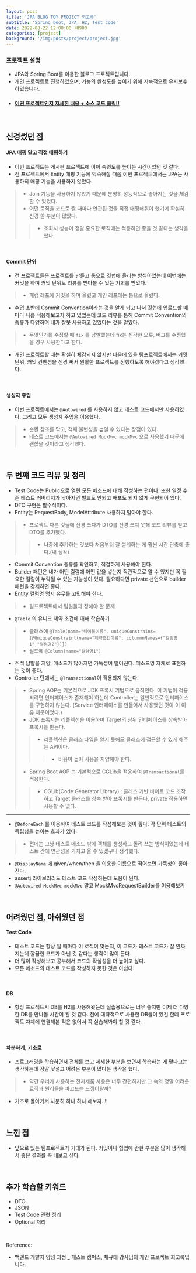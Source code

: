 ```yaml
---
layout: post
title: 'JPA BLOG TOY PROJECT 회고록'
subtitle: 'Spring boot, JPA, H2, Test Code'
date: 2022-08-22 12:00:00 +0900
categories: [project]
background: '/img/posts/project/project.jpg'
---
```


### 프로젝트 설명

- JPA와 Spring Boot를 이용한 블로그 프로젝트입니다. 
- 개인 프로젝트로 진행하였으며, 기능의 완성도를 높이기 위해 지속적으로 유지보수하였습니다. 
- #### [ 어떤 프로젝트인지 자세한 내용 + 소스 코드 클릭!! ](https://github.com/iheese/JPABlogProject)

<br>

## 신경썼던 점

#### JPA 매핑 말고 직접 매핑하기

- 이번 프로젝트는 게시판 프로젝트에 이어 숙련도를 높이는 시간이었던 것 같다.
- 전 프로젝트에서 Entity 매핑 기능에 익숙해질 때쯤 이번 프로젝트에서는 JPA는 사용하되 매핑 기능을 사용하지 않았다.
> - Join 기능을 사용하지 않았기 때문에 분명히 성능적으로 좋아지는 것을 체감할 수 있었다.
> - 어떤 로직을 코드로 짤 때마다 연관된 것을 직접 매핑해줘야 했기에 확실히 신경 쓸 부분이 많았다.
> > - 조회시 성능이 정말 중요한 로직에는 적용하면 좋을 것 같다는 생각을 했다.

<br>

#### Commit 단위
- 전 프로젝트들은 프로젝트를 만들고 통으로 깃헙에 올리는 방식이었는데 이번에는 커밋을 하며 커밋 단위도 리뷰를 받아볼 수 있는 기회를 받았다.
> - 패캠 레포에 커밋을 하며 올렸고 개인 레포에는 통으로 올렸다.
- 수업 초반에 Commit Convention이라는 것을 알게 되고 나서 깃헙에 업로드할 때마다 나름 적용해보고자 하고 있었는데 코드 리뷰를 통해 Commit Convention의 종류가 다양하며 내가 잘못 사용하고 있었다는 것을 알았다.
> - 무엇인가를 수정할 때 `fix` 를 남발했는데 fix는 심각한 오류, 버그를 수정했을 경우 사용한다고 한다.
- 개인 프로젝트할 때는 확실히 체감되지 않지만 다음에 있을 팀프로젝트에서는 커밋 단위, 커밋 컨벤션을 신경 써서 원활한 프로젝트를 진행하도록 해야겠다고 생각했다.

<br>

#### 생성자 주입
- 이번 프로젝트에서는 `@Autowired` 를 사용하지 않고 테스트 코드에서만 사용하였다. 그리고 모두 생성자 주입을 이용했다.
> - 순환 참조를 막고, 객체 불변성을 높일 수 있다는 장점이 있다.
> - 테스트 코드에서는 `@Autowired MockMvc mockMvc` 으로 사용했기 때문에 괜찮을 것이라고 생각했다.

<br>

## 두 번쨰 코드 리뷰 및 정리
- Test Code는 Public으로 열린 모든 메소드에 대해 작성하는 편이다. 또한 일정 수준 테스트 커버리지가 낮아지면 빌드도 안되고 배포도 되지 않게 구현되어 있다.
- DTO 구현은 필수적이다.
- Entity는 RequestBody, ModelAttribute 사용하지 말아야 한다.
> - 프로젝트 다른 것들에 신경 쓰다가 DTO를 신경 쓰지 못해 코드 리뷰를 받고 DTO를 추가했다.
> > - 나중에 추가하는 것보다 처음부터 잘 설계하는 게 훨씬 시간 단축에 좋다.(내 생각)
- Commit Convention 종류를 확인하고, 적절하게 사용해야 한다.
- Builder 패턴은 내가 어떤 컬럼에 어떤 값을 넣는지 직관적으로 알 수 있지만 꼭 필요한 컬럼이 누락될 수 있는 가능성이 있다. 필요하다면 private 선언으로 builder 패턴을 강제하면 좋다.
- Entity 컬럼명 명시 유무를 고민해야 한다.
> - 팀프로젝트에서 팀원들과 정해야 할 문제
- `@Table` 의 유니크 제약 조건에 대해 학습하기
> - 클래스에 `@Table(name="테이블이름", uniqueConstrains={@UniqueConstraint(name="제약조건이름", colummnNames={"컬럼명1","컬럼명2"})})`
> - 필드에 `@Column(name="컬럼명1")`
- 주석 남발을 지양, 메소드가 많아지면 가독성이 떨어진다. 메소드명 자체로 표현하는 것이 좋다.
- Controller 단에서는 `@Transactional`이 적용되지 않는다. 
> - Spring AOP는 기본적으로 JDK 프록시 기법으로 움직인다. 이 기법이 적용되려면 인터페이스가 존재해야 하는데 Controller는 일반적으로 인터페이스를 구현하지 않는다. (Service 인터페이스를 만들어서 사용했던 것이 이 이유 때문이었다.)
> - JDK 프록시는 리플렉션을 이용하며 Target의 상위 인터페이스를 상속받아 프록시를 만든다.
> > - 리플렉션은 클래스 타입을 알지 못해도 클래스에 접근할 수 있게 해주는 API이다.
> > > - 비용이 높아 사용을 지양해야 한다.
> - Spring Boot AOP 는 기본적으로 CGLib을 적용하여 `@Transactional`를 적용한다.
> > - CGLib(Code Generator Library) : 클래스 기반 바이트 코드 조작하고 Target 클래스를 상속 받아 프록시를 만든다, private 적용하면 사용할 수 없다.

<hr>

- `@BeforeEach` 를 이용하여 테스트 코드를 작성해보는 것이 좋다. 각 단위 테스트의 독립성을 높이는 효과가 있다.
> - 전에는 그냥 테스트 메소드 밖에 객체를 생성하고 돌려 쓰는 방식이었는데 테스트 간에 연관성을 가지고 올 수 있겠구나 생각했다.
- `@DisplayName` 에 given/when/then 을 이용한 이름으로 적어보면 가독성이 좋아진다.
- assertj 라이브러리도 테스트 코드 작성하는데 도움이 된다.
- `@Autowired MockMvc mockMvc` 말고 MockMvcRequestBuilder를 이용해보기

<br>

## 어려웠던 점, 아쉬웠던 점

#### Test Code
- 테스트 코드는 항상 짤 때마다 이 로직이 맞는지, 이 코드가 테스트 코드가 잘 안짜지는데 깔끔한 코드가 아닌 것 같다는 생각이 많이 든다.
- 더 많이 작성해보고 공부해서 코드의 확실성을 더 높이고 싶다.
- 모든 메소드의 테스트 코드를 작성하지 못한 것은 아쉽다.

<br>

#### DB
- 항상 프로젝트시 DB를 H2를 사용해왔는데 실습용으로는 너무 좋지만 이제 더 다양한 DB를 만나볼 시간이 된 것 같다. 전에 대략적으로 사용한 DB들이 있긴 한데 프로젝트 자체에 연결해본 적은 없어서 꼭 실습해봐야 할 것 같다.

<br>

#### 차분하게, 기초로
- 프로그래밍을 학습하면서 전체를 보고 세세한 부분을 보면서 학습하는 게 맞다고는 생각하는데 정말 낯설고 어려운 부분이 많다는 생각을 했다.
> - 약간 우리가 사용하는 전자제품 사용은 너무 간편하지만 그 속의 정말 어려운 로직과 원리들을 파고드는 느낌이랄까?
- 기초로 돌아가서 차분히 하나 하나 해보자..!!

<br>

## 느낀 점
- 앞으로 있는 팀프로젝트가 기대가 된다. 커밋이나 협업에 관한 부분을 많이 생각해서 좋은 결과를 꼭 내보고 싶다.

<br>

## 추가 학습할 키워드
- DTO
- JSON
- Test Code 관련 정리
- Optional 처리

<br>

Reference:
- 백엔드 개발자 양성 과정 _ 패스트 캠퍼스, 채규태 강사님의 개인 프로젝트 회고록입니다. 
